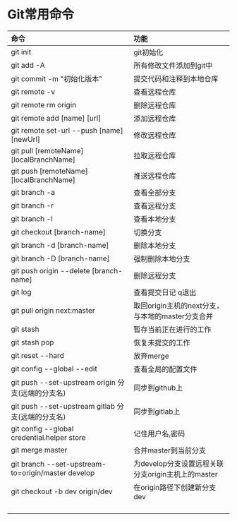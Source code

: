 # Git常用命令

| 命令 | 功能 |
| :--- | :--- |
| git init | git初始化 |
| git add -A | 所有修改文件添加到git中 |
| git commit -m "初始化版本" | 提交代码和注释到本地仓库 |
| git remote -v | 查看远程仓库 |
| git remote rm origin | 删除远程仓库 |
| git remote add \[name\] \[url\] | 添加远程仓库 |
| git remote set-url --push \[name\] \[newUrl\] | 修改远程仓库 |
| git pull \[remoteName\] \[localBranchName\] | 拉取远程仓库 |
| git push \[remoteName\] \[localBranchName\] | 推送远程仓库 |
| git branch -a | 查看全部分支 |
| git branch -r | 查看远程分支 |
| git branch -l | 查看本地分支 |
| git checkout \[branch-name\] | 切换分支 |
| git branch -d \[branch-name\] | 删除本地分支 |
| git branch -D \[branch-name\] | 强制删除本地分支 |
| git push origin --delete \[branch-name\] | 删除远程分支 |
| git log | 查看提交日记  q退出 |
| git pull origin next:master | 取回origin主机的next分支，与本地的master分支合并 |
| git stash | 暂存当前正在进行的工作 |
| git stash pop | 恢复未提交的工作 |
| git reset --hard | 放弃merge |
| git config --global --edit | 查看全局的配置文件 |
| git push --set-upstream origin 分支(远端的分支名) | 同步到github上 |
| git push --set-upstream gitlab 分支(远端的分支名) | 同步到gitlab上 |
| git config --global credential.helper store | 记住用户名,密码 |
| git merge master | 合并master到当前分支 |
| git branch --set-upstream-to=origin/master develop  | 为develop分支设置远程关联分支origin主机上的master |
| git checkout -b dev origin/dev | 在origin路径下创建新分支dev |
|  |  |
|  |  |
|  |  |
|  |  |



